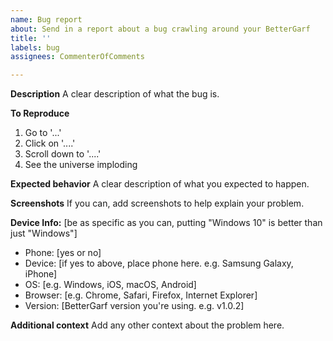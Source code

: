 ```yaml
---
name: Bug report
about: Send in a report about a bug crawling around your BetterGarf
title: ''
labels: bug
assignees: CommenterOfComments

---
```


**Description**
A clear description of what the bug is.

**To Reproduce**
1. Go to '...'
2. Click on '....'
3. Scroll down to '....'
4. See the universe imploding

**Expected behavior**
A clear description of what you expected to happen.

**Screenshots**
If you can, add screenshots to help explain your problem.

**Device Info:**
[be as specific as you can, putting "Windows 10" is better than just "Windows"]
 - Phone: [yes or no]
 - Device: [if yes to above, place phone here. e.g. Samsung Galaxy, iPhone]
 - OS: [e.g. Windows, iOS, macOS, Android]
 - Browser: [e.g. Chrome, Safari, Firefox, Internet Explorer]
 - Version: [BetterGarf version you're using. e.g. v1.0.2]

**Additional context**
Add any other context about the problem here.
